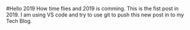 #Hello 2019
How time flies and 2019 is comming. This is the fist post in 2019. I am using VS code and try to use git to push this new post in to my Tech Blog.